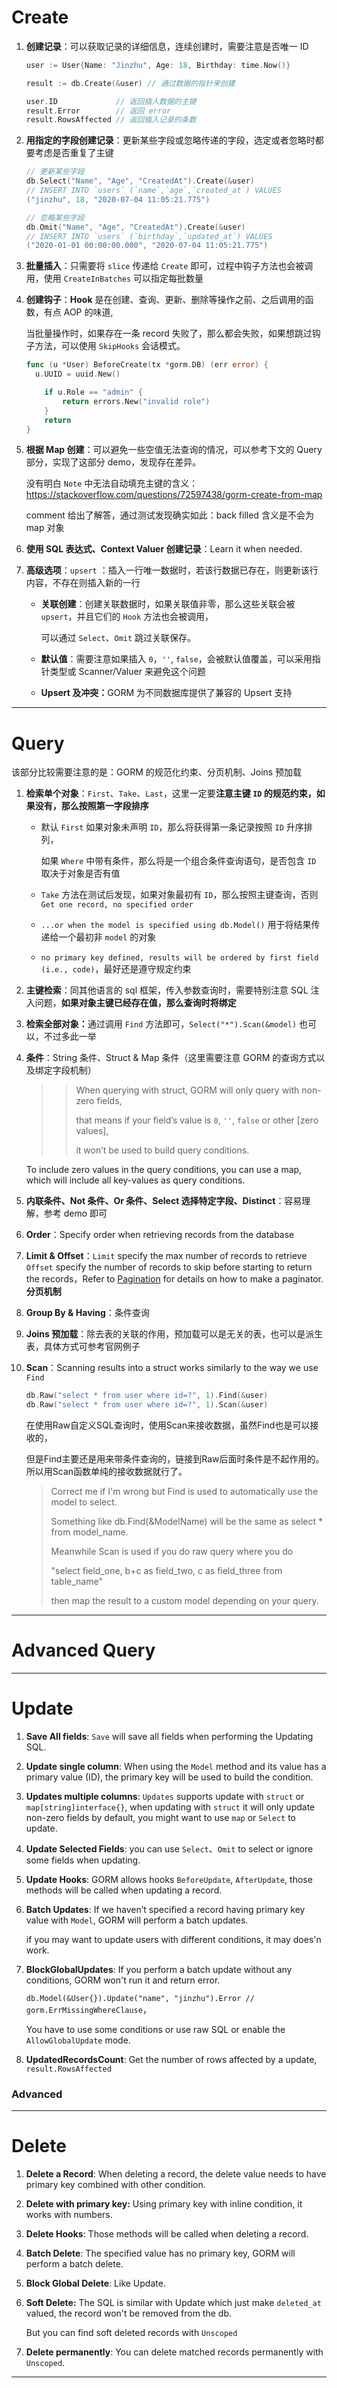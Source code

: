 # Create

1. <strong>创建记录</strong>：可以获取记录的详细信息，连续创建时，需要注意是否唯一 ID

   ````go
   user := User{Name: "Jinzhu", Age: 18, Birthday: time.Now()}
   
   result := db.Create(&user) // 通过数据的指针来创建
   
   user.ID             // 返回插入数据的主键
   result.Error        // 返回 error
   result.RowsAffected // 返回插入记录的条数
   ````

2. <strong>用指定的字段创建记录</strong>：更新某些字段或忽略传递的字段，选定或者忽略时都要考虑是否重复了主键

   ````go
   // 更新某些字段
   db.Select("Name", "Age", "CreatedAt").Create(&user)
   // INSERT INTO `users` (`name`,`age`,`created_at`) VALUES 
   ("jinzhu", 18, "2020-07-04 11:05:21.775")
   
   // 忽略某些字段
   db.Omit("Name", "Age", "CreatedAt").Create(&user)
   // INSERT INTO `users` (`birthday`,`updated_at`) VALUES 
   ("2020-01-01 00:00:00.000", "2020-07-04 11:05:21.775")
   ````

3. <strong>批量插入</strong>：只需要将 `slice` 传递给 `Create` 即可，过程中钩子方法也会被调用，使用 `CreateInBatches` 可以指定每批数量

4. <strong>创建钩子</strong>：<strong>Hook</strong> 是在创建、查询、更新、删除等操作之前、之后调用的函数，有点 AOP 的味道,

   当批量操作时，如果存在一条 record 失败了，那么都会失败，如果想跳过钩子方法，可以使用 `SkipHooks` 会话模式。

   ```go
   func (u *User) BeforeCreate(tx *gorm.DB) (err error) {
     u.UUID = uuid.New()
   
       if u.Role == "admin" {
           return errors.New("invalid role")
       }
       return
   }
   ```

5. <strong>根据 Map 创建</strong>：可以避免一些空值无法查询的情况，可以参考下文的 Query 部分，实现了这部分 demo，发现存在差异。

   没有明白 `Note` 中无法自动填充主键的含义：https://stackoverflow.com/questions/72597438/gorm-create-from-map

   comment 给出了解答，通过测试发现确实如此：back filled 含义是不会为 map 对象

6. <strong>使用 SQL 表达式、Context Valuer 创建记录</strong>：Learn it when needed.

7. <strong>高级选项</strong>：`upsert` ：插入一行唯一数据时，若该行数据已存在，则更新该行内容，不存在则插入新的一行

   * <strong>关联创建</strong>：创建关联数据时，如果关联值非零，那么这些关联会被 `upsert`，并且它们的 `Hook` 方法也会被调用，

     可以通过 `Select`、`Omit` 跳过关联保存。

   * <strong>默认值</strong>：需要注意如果插入 `0`，`''`, `false`，会被默认值覆盖，可以采用指针类型或 Scanner/Valuer 来避免这个问题

   * <strong>Upsert 及冲突：</strong>GORM 为不同数据库提供了兼容的 Upsert 支持

---

# Query

该部分比较需要注意的是：GORM 的规范化约束、分页机制、Joins 预加载

1. <strong>检索单个对象</strong>：`First`、`Take`、`Last`，这里一定要<strong>注意主键 `ID` 的规范约束，如果没有，那么按照第一字段排序</strong>

   * 默认 `First` 如果对象未声明 `ID`，那么将获得第一条记录按照 `ID` 升序排列，

     如果 `Where` 中带有条件，那么将是一个组合条件查询语句，是否包含 `ID` 取决于对象是否有值

   * `Take` 方法在测试后发现，如果对象最初有 `ID`，那么按照主键查询，否则 `Get one record, no specified order`

   * `...or when the model is specified using db.Model()` 用于将结果传递给一个最初非 `model` 的对象

   * `no primary key defined, results will be ordered by first field (i.e., code)`，最好还是遵守规定约束

2. <strong>主键检索</strong>：同其他语言的 sql 框架，传入参数查询时，需要特别注意 SQL 注入问题，<strong>如果对象主键已经存在值，那么查询时将绑定</strong>

3. <strong>检索全部对象：</strong>通过调用  `Find` 方法即可，`Select("*").Scan(&model)` 也可以，不过多此一举

4. <strong>条件</strong>：String 条件、Struct & Map 条件（这里需要注意 GORM 的查询方式以及绑定字段机制）

   > > When querying with struct, GORM will only query with non-zero fields, 
   > >
   > > that means if your field’s value is `0`, `''`, `false` or other [zero values], 
   > >
   > > it won’t be used to build query conditions.

   To include zero values in the query conditions, you can use a map, which will include all key-values as query conditions.

5. <strong>内联条件、Not 条件、Or 条件、Select 选择特定字段、Distinct</strong>：容易理解，参考 demo 即可

6. <strong>Order</strong>：Specify order when retrieving records from the database

7. <strong>Limit & Offset</strong>：`Limit` specify the max number of records to retrieve `Offset` specify the number of records to skip before starting to return the records，Refer to [Pagination](https://gorm.io/zh_CN/docs/scopes.html#pagination) for details on how to make a paginator.<strong>分页机制</strong>

8. <strong>Group By & Having</strong>：条件查询

9. <strong>Joins 预加载</strong>：除去表的关联的作用，预加载可以是无关的表，也可以是派生表，具体方式可参考官网例子

10. <strong>Scan</strong>：Scanning results into a struct works similarly to the way we use `Find`

    ```go
    db.Raw("select * from user where id=?", 1).Find(&user)
    db.Raw("select * from user where id=?", 1).Scan(&user)
    ```

    在使用Raw自定义SQL查询时，使用Scan来接收数据，虽然Find也是可以接收的，

    但是Find主要还是用来带条件查询的，链接到Raw后面时条件是不起作用的。所以用Scan函数单纯的接收数据就行了。

    > Correct me if I'm wrong but Find is used to automatically use the model to select. 
    >
    > Something like db.Find(&ModelName) will be the same as select * from model_name.
    >
    > Meanwhile Scan is used if you do raw query where you do 
    >
    > "select field_one, b+c as field_two, c as field_three from table_name" 
    >
    > then map the result to a custom model depending on your query.

----

# Advanced Query

---

# Update

1. <strong>Save All fields</strong>: `Save` will save all fields when performing the Updating SQL.

2. <strong>Update single column</strong>: When using the `Model` method and its value has a primary value (ID), 
   the primary key will be used to build the condition.

3. <strong>Updates multiple columns</strong>: `Updates` supports update with `struct` or `map[string]interface{}`, 
   when updating with `struct` it will only update non-zero fields by default, you might want to use `map` or `Select` to update.

4. <strong>Update Selected Fields</strong>: you can use `Select`、`Omit` to select or ignore some fields when updating.

5. <strong>Update Hooks</strong>: GORM allows hooks  `BeforeUpdate`,  `AfterUpdate`, those methods will be called when updating a record.

6. <strong>Batch Updates</strong>: If we haven’t specified a record having primary key value with `Model`, GORM will perform a batch updates.

   if you may want to update users with different conditions,  it may does'n work.

7. <strong>BlockGlobalUpdates</strong>: If you perform a batch update without any conditions, GORM won't run it and return error.

   `db.Model(&User{}).Update("name", "jinzhu").Error // gorm.ErrMissingWhereClause`，

   You have to use some conditions or use raw SQL or enable the `AllowGlobalUpdate` mode.

8. <strong>UpdatedRecordsCount</strong>: Get the number of rows affected by a update, `result.RowsAffected`

### Advanced

-----

# Delete

1. <strong>Delete a Record</strong>: When deleting a record, the delete value needs to have primary key combined with other condition.

2. <strong>Delete with primary key:</strong> Using primary key with inline condition, it works with numbers.

3. <strong>Delete Hooks</strong>: Those methods will be called when deleting a record.

4. <strong>Batch Delete</strong>: The specified value has no primary key, GORM will perform a batch delete.

5. <strong>Block Global Delete</strong>: Like Update.

6. <strong>Soft Delete:</strong> The SQL is similar with Update which just make `deleted_at` valued, the record won't be removed from the db.

   But you can find soft deleted records with `Unscoped`

7. <strong>Delete permanently</strong>: You can delete matched records permanently with `Unscoped`.

-----

